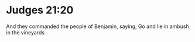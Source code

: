 # Judges 21:20

And they commanded the people of Benjamin, saying, Go and lie in ambush in the vineyards
